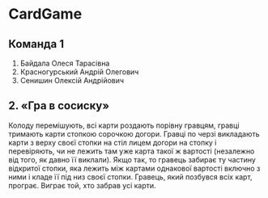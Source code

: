 # CardGame
## Команда 1
1. Байдала Олеся Тарасівна
2. Красногурський Андрій Олегович
3. Сенишин Олексій Андрійович
## 2. «Гра в сосиску»
Колоду перемішують, всі карти роздають порівну гравцям, гравці тримають карти стопкою сорочкою догори. 
Гравці по черзі викладають карти з верху своєї стопки на стіл лицем догори на стопку 
і перевіряють, чи не лежить там уже карта такої ж вартості (незалежно від того, як давно її виклали). 
Якщо так, то гравець забирає ту частину відкритої стопки, яка лежить між картами однакової вартості включно з ними і кладе її під низ своєї стопки. 
Гравець, який позбувся всіх карт, програє. Виграє той, хто забрав усі карти.

